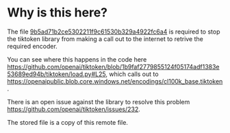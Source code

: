 # Why is this here?

The file [9b5ad71b2ce5302211f9c61530b329a4922fc6a4](9b5ad71b2ce5302211f9c61530b329a4922fc6a4) is required to stop the 
tiktoken library from making a call out to the internet to retrive the required encoder.

You can see where this happens in the code here https://github.com/openai/tiktoken/blob/1b9faf2779855124f05174adf1383e53689ed94b/tiktoken/load.py#L25,
which calls out to https://openaipublic.blob.core.windows.net/encodings/cl100k_base.tiktoken.

There is an open issue against the library to resolve this problem https://github.com/openai/tiktoken/issues/232.

The stored file is a copy of this remote file.